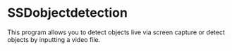 # SSDobjectdetection

This program allows you to detect objects live via screen capture or detect objects by inputting a video file.
